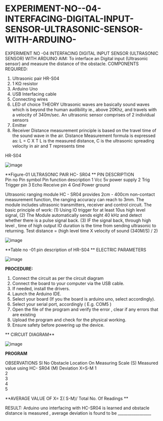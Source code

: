 # EXPERIMENT-NO--04-INTERFACING-DIGITAL-INPUT-SENSOR-ULTRASONIC-SENSOR-WITH-ARDUINO-





EXPERIMENT NO -04
INTERFACING DIGITAL INPUT SENSOR (ULTRASONIC SENSOR) WITH ARDUINO 
AIM:  To interface an Digital input (Ultrasonic sensor) and measure the distance of the obstacle.
COMPONENTS REQUIRED:
1.	Ultrasonic pair  HR-S04
2.	1 KΩ resistor 
3.	Arduino Uno 
4.	USB Interfacing cable 
5.	Connecting wires 
6.	LED of choice 
THEORY
Ultrasonic waves are basically sound waves which is beyond the human audibility ie., above 20Khz, and travels with a velocity of 340m/sec.
An ultrasonic sensor comprises of 2 individual sensors
 1. Emitter 
2. Receiver
Distance measurement principle is based on the travel time of the sound wave in the air. Distance Measurement formula is expressed as:
 L = C X T
L is the measured distance, 
 C is the ultrasonic spreading velocity in air and
 T represents time




HR-S04



![image](https://user-images.githubusercontent.com/36288975/163531726-7d3880a5-a1c9-40d7-8c76-5ff72699d6fc.png)

**Figure-01 ULTRASONIC PAIR HC- SR04
**
PIN DESCRIPTION  
Pin no 	Pin symbol	Pin function description 
1	Vcc	5v power supply
2	Trig 	Trigger pin 
3	Echo 	Receive pin 
4	Gnd 	Power ground

Ultrasonic ranging module HC - SR04 provides 2cm - 400cm non-contact measurement function, the ranging accuracy can reach to 3mm. The module includes ultrasonic transmitters, receiver and control circuit. The basic principle of work:
(1) Using IO trigger for at least 10us high level signal,
(2) The Module automatically sends eight 40 kHz and detect whether there is a pulse signal back.
(3) IF the signal back, through high level , time of high output IO duration is the time from sending ultrasonic to returning.
Test distance = (high level time X velocity of sound (340M/S) / 2)






![image](https://user-images.githubusercontent.com/36288975/163531726-7d3880a5-a1c9-40d7-8c76-5ff72699d6fc.png)

**Table no -01 pin description of HR-S04
**
ELECTRIC PARAMETERS


![image](https://user-images.githubusercontent.com/36288975/163531640-7c4f6e7d-fdc2-4624-8dae-ad3de9bd36b6.png)
 


**PROCEDURE:**
1.	Connect the circuit as per the circuit diagram 
2.	Connect the board to your computer via the USB cable.
3.	If needed, install the drivers.
4.	Launch the Arduino IDE.
5.	Select your board (If you the board is arduino uno, select accordingly).
6.	Select your serial port, accordingly ( E.g. COM5 )
7.	Open the file of the program  and verify the error , clear if any errors that are existing 
8.	Upload the program and check for the physical working. 
9.	Ensure safety before powering up the device.

**
CIRCUIT DIAGRAM**


![image](https://user-images.githubusercontent.com/36288975/163531582-305baaa0-cd55-4b35-a6b9-7a40f95e9374.png)




**PROGRAM**
 

OBSERVATIONS
Sl No 	Obstacle Location On Measuring Scale  (S)	Measured value using HC- SR04 (M)	Deviation 
X=S-M
1			
2			
3			
4			
5			

**AVERAGE VALUE OF  X= Σ( S-M)/ Total No. Of Readings **
	
RESULT:  Arduino uno interfacing with HC-SR04	 is learned and obstacle distance is measured , average deviation is found to be _________________






